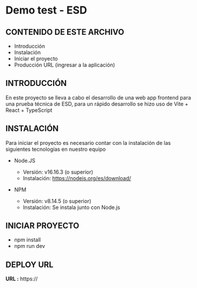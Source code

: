 # Demo test - ESD

CONTENIDO DE ESTE ARCHIVO
---------------------

 * Introducción
 * Instalación
 * Iniciar el proyecto
 * Producción URL (ingresar a la aplicación)



INTRODUCCIÓN
------------

En este proyecto se lleva a cabo el desarrollo de una web app frontend para una prueba técnica de ESD, para un rápido desarrollo se hizo uso de Vite + React + TypeScript

INSTALACIÓN
------------

Para iniciar el proyecto es necesario contar con la instalación de las siguientes tecnologías en nuestro equipo


* Node.JS 

  * Versión: v16.16.3 (o superior)
  * Instalación: https://nodejs.org/es/download/

* NPM 

  * Versión: v8.14.5 (o superior)
  * Instalación: Se instala junto con Node.js


INICIAR PROYECTO
-----------------

   * npm install
   * npm run dev

 
 DEPLOY URL
----------------

**URL :** https://

